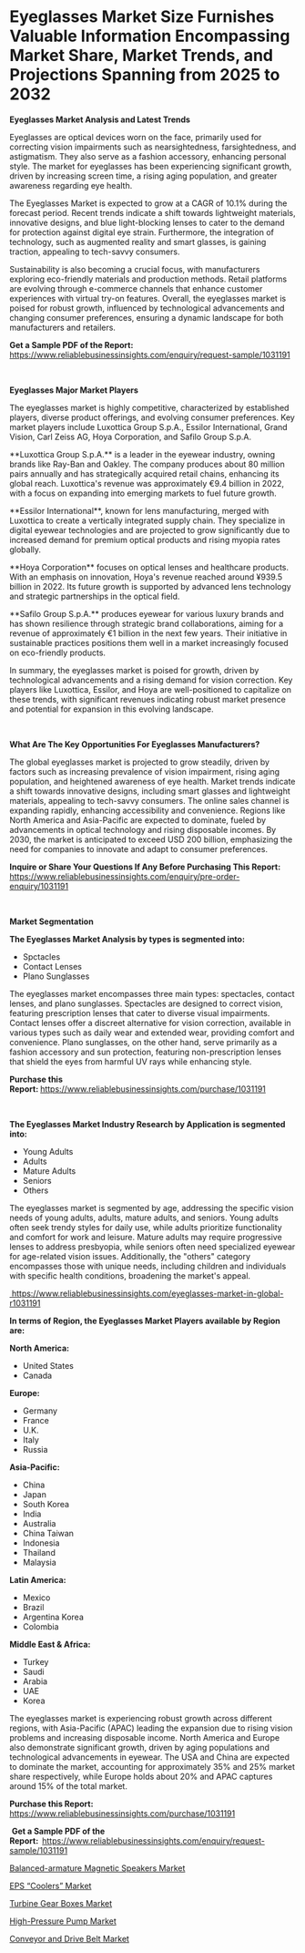 <p><h1>Eyeglasses Market Size Furnishes Valuable Information Encompassing Market Share, Market Trends, and Projections Spanning from 2025 to 2032</h1></p><p><strong>Eyeglasses Market Analysis and Latest Trends</strong></p>
<p><p>Eyeglasses are optical devices worn on the face, primarily used for correcting vision impairments such as nearsightedness, farsightedness, and astigmatism. They also serve as a fashion accessory, enhancing personal style. The market for eyeglasses has been experiencing significant growth, driven by increasing screen time, a rising aging population, and greater awareness regarding eye health. </p><p>The Eyeglasses Market is expected to grow at a CAGR of 10.1% during the forecast period. Recent trends indicate a shift towards lightweight materials, innovative designs, and blue light-blocking lenses to cater to the demand for protection against digital eye strain. Furthermore, the integration of technology, such as augmented reality and smart glasses, is gaining traction, appealing to tech-savvy consumers. </p><p>Sustainability is also becoming a crucial focus, with manufacturers exploring eco-friendly materials and production methods. Retail platforms are evolving through e-commerce channels that enhance customer experiences with virtual try-on features. Overall, the eyeglasses market is poised for robust growth, influenced by technological advancements and changing consumer preferences, ensuring a dynamic landscape for both manufacturers and retailers.</p></p>
<p><strong>Get a Sample PDF of the Report:&nbsp;</strong> <a href="https://www.reliablebusinessinsights.com/enquiry/request-sample/1031191?utm_campaign=63&utm_medium=2&utm_source=Github&utm_content=ia&utm_term=21032025&utm_id=eyeglasses">https://www.reliablebusinessinsights.com/enquiry/request-sample/1031191</a></p>
<p>&nbsp;</p>
<p><strong>Eyeglasses Major Market Players</strong></p>
<p><p>The eyeglasses market is highly competitive, characterized by established players, diverse product offerings, and evolving consumer preferences. Key market players include Luxottica Group S.p.A., Essilor International, Grand Vision, Carl Zeiss AG, Hoya Corporation, and Safilo Group S.p.A.</p><p>**Luxottica Group S.p.A.** is a leader in the eyewear industry, owning brands like Ray-Ban and Oakley. The company produces about 80 million pairs annually and has strategically acquired retail chains, enhancing its global reach. Luxottica's revenue was approximately €9.4 billion in 2022, with a focus on expanding into emerging markets to fuel future growth.</p><p>**Essilor International**, known for lens manufacturing, merged with Luxottica to create a vertically integrated supply chain. They specialize in digital eyewear technologies and are projected to grow significantly due to increased demand for premium optical products and rising myopia rates globally.</p><p>**Hoya Corporation** focuses on optical lenses and healthcare products. With an emphasis on innovation, Hoya's revenue reached around ¥939.5 billion in 2022. Its future growth is supported by advanced lens technology and strategic partnerships in the optical field.</p><p>**Safilo Group S.p.A.** produces eyewear for various luxury brands and has shown resilience through strategic brand collaborations, aiming for a revenue of approximately €1 billion in the next few years. Their initiative in sustainable practices positions them well in a market increasingly focused on eco-friendly products.</p><p>In summary, the eyeglasses market is poised for growth, driven by technological advancements and a rising demand for vision correction. Key players like Luxottica, Essilor, and Hoya are well-positioned to capitalize on these trends, with significant revenues indicating robust market presence and potential for expansion in this evolving landscape.</p></p>
<p>&nbsp;</p>
<p><strong>What Are The Key Opportunities For Eyeglasses Manufacturers?</strong></p>
<p><p>The global eyeglasses market is projected to grow steadily, driven by factors such as increasing prevalence of vision impairment, rising aging population, and heightened awareness of eye health. Market trends indicate a shift towards innovative designs, including smart glasses and lightweight materials, appealing to tech-savvy consumers. The online sales channel is expanding rapidly, enhancing accessibility and convenience. Regions like North America and Asia-Pacific are expected to dominate, fueled by advancements in optical technology and rising disposable incomes. By 2030, the market is anticipated to exceed USD 200 billion, emphasizing the need for companies to innovate and adapt to consumer preferences.</p></p>
<p><strong>Inquire or Share Your Questions If Any Before Purchasing This Report:</strong> <a href="https://www.reliablebusinessinsights.com/enquiry/pre-order-enquiry/1031191?utm_campaign=63&utm_medium=2&utm_source=Github&utm_content=ia&utm_term=21032025&utm_id=eyeglasses">https://www.reliablebusinessinsights.com/enquiry/pre-order-enquiry/1031191</a></p>
<p>&nbsp;</p>
<p><strong>Market Segmentation</strong></p>
<p><strong>The Eyeglasses Market Analysis by types is segmented into:</strong></p>
<p><ul><li>Spctacles</li><li>Contact Lenses</li><li>Plano Sunglasses</li></ul></p>
<p><p>The eyeglasses market encompasses three main types: spectacles, contact lenses, and plano sunglasses. Spectacles are designed to correct vision, featuring prescription lenses that cater to diverse visual impairments. Contact lenses offer a discreet alternative for vision correction, available in various types such as daily wear and extended wear, providing comfort and convenience. Plano sunglasses, on the other hand, serve primarily as a fashion accessory and sun protection, featuring non-prescription lenses that shield the eyes from harmful UV rays while enhancing style.</p></p>
<p><strong>Purchase this Report:&nbsp;</strong><a href="https://www.reliablebusinessinsights.com/purchase/1031191?utm_campaign=63&utm_medium=2&utm_source=Github&utm_content=ia&utm_term=21032025&utm_id=eyeglasses">https://www.reliablebusinessinsights.com/purchase/1031191</a></p>
<p>&nbsp;</p>
<p><strong>The Eyeglasses Market Industry Research by Application is segmented into:</strong></p>
<p><ul><li>Young Adults</li><li>Adults</li><li>Mature Adults</li><li>Seniors</li><li>Others</li></ul></p>
<p><p>The eyeglasses market is segmented by age, addressing the specific vision needs of young adults, adults, mature adults, and seniors. Young adults often seek trendy styles for daily use, while adults prioritize functionality and comfort for work and leisure. Mature adults may require progressive lenses to address presbyopia, while seniors often need specialized eyewear for age-related vision issues. Additionally, the "others" category encompasses those with unique needs, including children and individuals with specific health conditions, broadening the market's appeal.</p></p>
<p><a href="https://www.reliablebusinessinsights.com/eyeglasses-market-in-global-r1031191?utm_campaign=63&utm_medium=2&utm_source=Github&utm_content=ia&utm_term=21032025&utm_id=eyeglasses">&nbsp;https://www.reliablebusinessinsights.com/eyeglasses-market-in-global-r1031191</a></p>
<p><strong>In terms of Region, the Eyeglasses Market Players available by Region are:</strong></p>
<p>
    <p> <strong> North America: </strong>
        <ul>
            <li>United States</li>
            <li>Canada</li>
        </ul>
        </p> 
    <p> <strong> Europe: </strong>
        <ul>
            <li>Germany</li>
            <li>France</li>
            <li>U.K.</li>
            <li>Italy</li>
            <li>Russia</li>
        </ul>
        </p> 
    <p> <strong> Asia-Pacific: </strong>
        <ul>
            <li>China</li>
            <li>Japan</li>
            <li>South Korea</li>
            <li>India</li>
            <li>Australia</li>
            <li>China Taiwan</li>
            <li>Indonesia</li>
            <li>Thailand</li>
            <li>Malaysia</li>
        </ul>
        </p> 
    <p> <strong> Latin America: </strong>
        <ul>
            <li>Mexico</li>
            <li>Brazil</li>
            <li>Argentina Korea</li>
            <li>Colombia</li>
        </ul>
        </p> 
    <p> <strong> Middle East & Africa: </strong>
        <ul>
            <li>Turkey</li>
            <li>Saudi</li>
            <li>Arabia</li>
            <li>UAE</li>
            <li>Korea</li>
        </ul>
    </p>
    </p>
<p><p>The eyeglasses market is experiencing robust growth across different regions, with Asia-Pacific (APAC) leading the expansion due to rising vision problems and increasing disposable income. North America and Europe also demonstrate significant growth, driven by aging populations and technological advancements in eyewear. The USA and China are expected to dominate the market, accounting for approximately 35% and 25% market share respectively, while Europe holds about 20% and APAC captures around 15% of the total market.</p></p>
<p><strong>Purchase this Report: </strong><a href="https://www.reliablebusinessinsights.com/purchase/1031191?utm_campaign=63&utm_medium=2&utm_source=Github&utm_content=ia&utm_term=21032025&utm_id=eyeglasses">https://www.reliablebusinessinsights.com/purchase/1031191</a></p>
<p>&nbsp;<strong>Get a Sample PDF of the Report:&nbsp;&nbsp;</strong><a href="https://www.reliablebusinessinsights.com/enquiry/request-sample/1031191?utm_campaign=63&utm_medium=2&utm_source=Github&utm_content=ia&utm_term=21032025&utm_id=eyeglasses">https://www.reliablebusinessinsights.com/enquiry/request-sample/1031191</a></p>
<p><strong></strong></p>
<p><p><a href="https://github.com/barnickclara79/Market-Research-Report-List-1/blob/main/balanced-armature-magnetic-speakers-market.md?utm_campaign=63&utm_medium=2&utm_source=Github&utm_content=ia&utm_term=21032025&utm_id=eyeglasses">Balanced-armature Magnetic Speakers Market</a></p><p><a href="https://github.com/tselahiara/Market-Research-Report-List-1/blob/main/eps-coolers-market.md?utm_campaign=63&utm_medium=2&utm_source=Github&utm_content=ia&utm_term=21032025&utm_id=eyeglasses">EPS “Coolers” Market</a></p><p><a href="https://github.com/leopardmicheal7019/Market-Research-Report-List-1/blob/main/turbine-gear-boxes-market.md?utm_campaign=63&utm_medium=2&utm_source=Github&utm_content=ia&utm_term=21032025&utm_id=eyeglasses">Turbine Gear Boxes Market</a></p><p><a href="https://github.com/berbelsagwan/Market-Research-Report-List-1/blob/main/high-pressure-pump-market.md?utm_campaign=63&utm_medium=2&utm_source=Github&utm_content=ia&utm_term=21032025&utm_id=eyeglasses">High-Pressure Pump Market</a></p><p><a href="https://github.com/waverlyam689/Market-Research-Report-List-1/blob/main/conveyor-and-drive-belt-market.md?utm_campaign=63&utm_medium=2&utm_source=Github&utm_content=ia&utm_term=21032025&utm_id=eyeglasses">Conveyor and Drive Belt Market</a></p></p>